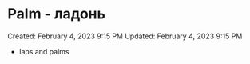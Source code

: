 # Palm - ладонь

Created: February 4, 2023 9:15 PM
Updated: February 4, 2023 9:15 PM

- laps and palms